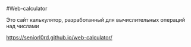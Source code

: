 #Web-calculator <br>

Это сайт калькулятор, разработанный для вычислительных операций над числами

https://seniorl0rd.github.io/web-calculator/
 